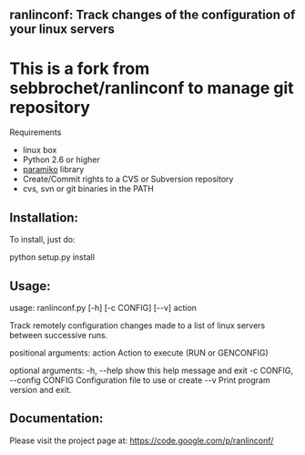 ## ranlinconf: Track changes of the configuration of your linux servers

# This is a fork from sebbrochet/ranlinconf to manage git repository

Requirements
* linux box
* Python 2.6 or higher
* [paramiko](http://www.lag.net/paramiko/) library
* Create/Commit rights to a CVS or Subversion repository
* cvs, svn or git binaries in the PATH

Installation:
-------------

To install, just do:

python setup.py install

Usage:
------

usage: ranlinconf.py [-h] [-c CONFIG] [--v] action

Track remotely configuration changes made to a list of linux servers between
successive runs.

positional arguments:
  action                Action to execute (RUN or GENCONFIG)

optional arguments:
  -h, --help            show this help message and exit
  -c CONFIG, --config CONFIG
                        Configuration file to use or create
  --v                   Print program version and exit.

Documentation:
--------------

Please visit the project page at: https://code.google.com/p/ranlinconf/

